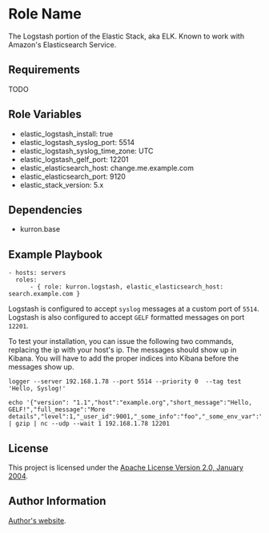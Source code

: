 Role Name
=========

The Logstash portion of the Elastic Stack, aka ELK.  Known to work with Amazon's Elasticsearch Service.

Requirements
------------

TODO

Role Variables
--------------

* elastic_logstash_install: true
* elastic_logstash_syslog_port: 5514
* elastic_logstash_syslog_time_zone: UTC
* elastic_logstash_gelf_port: 12201
* elastic_elasticsearch_host: change.me.example.com
* elastic_elasticsearch_port: 9120
* elastic_stack_version: 5.x

Dependencies
------------

* kurron.base

Example Playbook
----------------

```
- hosts: servers
  roles:
      - { role: kurron.logstash, elastic_elasticsearch_host: search.example.com }
```

Logstash is configured to accept `syslog` messages at a custom port of `5514`.
Logstash is also configured to accept `GELF` formatted messages on port `12201`.

To test your installation, you can issue the following two commands, replacing the ip
with your host's ip.  The messages should show up in Kibana.  You will have to add
the proper indices into Kibana before the messages show up.

```
logger --server 192.168.1.78 --port 5514 --priority 0  --tag test 'Hello, Syslog!'

echo '{"version": "1.1","host":"example.org","short_message":"Hello, GELF!","full_message":"More details","level":1,"_user_id":9001,"_some_info":"foo","_some_env_var":"bar"}' | gzip | nc --udp --wait 1 192.168.1.78 12201
```
License
-------

This project is licensed under the [Apache License Version 2.0, January 2004](http://www.apache.org/licenses/).

Author Information
------------------

[Author's website](http://jvmguy.com/).
